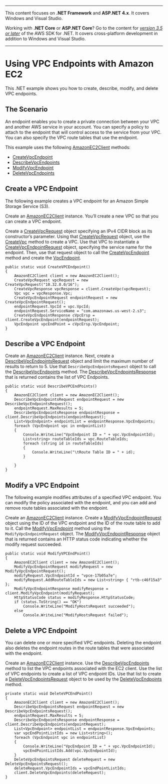 --------

This content focuses on **\.NET Framework** and **ASP\.NET 4\.x**\. It covers Windows and Visual Studio\.

Working with **\.NET Core** or **ASP\.NET Core**? Go to the content for *[version 3\.5 or later](https://docs.aws.amazon.com/sdk-for-net/latest/developer-guide/welcome.html)* of the AWS SDK for \.NET\. It covers cross\-platform development in addition to Windows and Visual Studio\.

--------

# Using VPC Endpoints with Amazon EC2<a name="using-vpc-endpoints"></a>

This \.NET example shows you how to create, describe, modify, and delete VPC endpoints\.

## The Scenario<a name="the-scenario"></a>

An endpoint enables you to create a private connection between your VPC and another AWS service in your account\. You can specify a policy to attach to the endpoint that will control access to the service from your VPC\. You can also specify the VPC route tables that use the endpoint\.

This example uses the following [AmazonEC2Client](https://docs.aws.amazon.com/sdkfornet/v3/apidocs/items/EC2/TEC2Client.html) methods:
+  [CreateVpcEndpoint](https://docs.aws.amazon.com/sdkfornet/v3/apidocs/items/EC2/MEC2CreateVpcEndpointCreateVpcEndpointRequest.html) 
+  [DescribeVpcEndpoints](https://docs.aws.amazon.com/sdkfornet/v3/apidocs/items/EC2/MEC2DescribeVpcEndpointsDescribeVpcEndpointsRequest.html) 
+  [ModifyVpcEndpoint](https://docs.aws.amazon.com/sdkfornet/v3/apidocs/items/EC2/MEC2ModifyVpcEndpointModifyVpcEndpointRequest.html) 
+  [DeleteVpcEndpoints](https://docs.aws.amazon.com/sdkfornet/v3/apidocs/items/EC2/MEC2DeleteVpcEndpointsDeleteVpcEndpointsRequest.html) 

## Create a VPC Endpoint<a name="create-a-vpc-endpoint"></a>

The following example creates a VPC endpoint for an Amazon Simple Storage Service \(S3\)\.

Create an [AmazonEC2Client](https://docs.aws.amazon.com/sdkfornet/v3/apidocs/items/EC2/TEC2Client.html) instance\. You’ll create a new VPC so that you can create a VPC endpoint\.

Create a [CreateVpcRequest](https://docs.aws.amazon.com/sdkfornet/v3/apidocs/items/EC2/TCreateVpcRequest.html) object specifying an IPv4 CIDR block as its constructor’s parameter\. Using that [CreateVpcRequest](https://docs.aws.amazon.com/sdkfornet/v3/apidocs/items/EC2/TCreateVpcRequest.html) object, use the [CreateVpc](https://docs.aws.amazon.com/sdkfornet/v3/apidocs/items/EC2/MEC2CreateVpcCreateVpcRequest.html) method to create a VPC\. Use that VPC to instantiate a [CreateVpcEndpointRequest](https://docs.aws.amazon.com/sdkfornet/v3/apidocs/items/EC2/TCreateVpcEndpointRequest.html) object, specifying the service name for the endpoint\. Then, use that request object to call the [CreateVpcEndpoint](https://docs.aws.amazon.com/sdkfornet/v3/apidocs/items/EC2/MEC2CreateVpcEndpointCreateVpcEndpointRequest.html) method and create the [VpcEndpoint](https://docs.aws.amazon.com/sdkfornet/v3/apidocs/items/EC2/TVpcEndpoint.html)\.

```
public static void CreateVPCEndpoint()
{
    AmazonEC2Client client = new AmazonEC2Client();
    CreateVpcRequest vpcRequest = new CreateVpcRequest("10.32.0.0/16");
    CreateVpcResponse vpcResponse = client.CreateVpc(vpcRequest);
    Vpc vpc = vpcResponse.Vpc;
    CreateVpcEndpointRequest endpointRequest = new CreateVpcEndpointRequest();
    endpointRequest.VpcId = vpc.VpcId;
    endpointRequest.ServiceName = "com.amazonaws.us-west-2.s3";
    CreateVpcEndpointResponse cVpcErsp = client.CreateVpcEndpoint(endpointRequest);
    VpcEndpoint vpcEndPoint = cVpcErsp.VpcEndpoint;
}
```

## Describe a VPC Endpoint<a name="describe-a-vpc-endpoint"></a>

Create an [AmazonEC2Client](https://docs.aws.amazon.com/sdkfornet/v3/apidocs/items/EC2/TEC2Client.html) instance\. Next, create a [DescribeVpcEndpointsRequest](https://docs.aws.amazon.com/sdkfornet/v3/apidocs/items/EC2/TDescribeVpcEndpointsRequest.html) object and limit the maximum number of results to return to 5\. Use that `DescribeVpcEndpointsRequest` object to call the [DescribeVpcEndpoints](https://docs.aws.amazon.com/sdkfornet/v3/apidocs/items/EC2/MEC2DescribeVpcEndpointsDescribeVpcEndpointsRequest.html) method\. The [DescribeVpcEndpointsResponse](https://docs.aws.amazon.com/sdkfornet/v3/apidocs/items/EC2/TDescribeVpcEndpointsResponse.html) that is returned contains the list of VPC Endpoints\.

```
public static void DescribeVPCEndPoints()
{
    AmazonEC2Client client = new AmazonEC2Client();
    DescribeVpcEndpointsRequest endpointRequest = new DescribeVpcEndpointsRequest();
    endpointRequest.MaxResults = 5;
    DescribeVpcEndpointsResponse endpointResponse = client.DescribeVpcEndpoints(endpointRequest);
    List<VpcEndpoint> endpointList = endpointResponse.VpcEndpoints;
    foreach (VpcEndpoint vpc in endpointList)
    {
        Console.WriteLine("VpcEndpoint ID = " + vpc.VpcEndpointId);
        List<string> routeTableIds = vpc.RouteTableIds;
        foreach (string id in routeTableIds)
        {
            Console.WriteLine("\tRoute Table ID = " + id);
        }

    }
}
```

## Modify a VPC Endpoint<a name="modify-a-vpc-endpoint"></a>

The following example modifies attributes of a specified VPC endpoint\. You can modify the policy associated with the endpoint, and you can add and remove route tables associated with the endpoint\.

Create an [AmazonEC2Client](https://docs.aws.amazon.com/sdkfornet/v3/apidocs/items/EC2/TEC2Client.html) instance\. Create a [ModifyVpcEndpointRequest](https://docs.aws.amazon.com/sdkfornet/v3/apidocs/items/EC2/TModifyVpcEndpointRequest.html) object using the ID of the VPC endpoint and the ID of the route table to add to it\. Call the [ModifyVpcEndpoint](https://docs.aws.amazon.com/sdkfornet/v3/apidocs/items/EC2/MEC2ModifyVpcEndpointModifyVpcEndpointRequest.html) method using the `ModifyVpcEndpointRequest` object\. The [ModifyVpcEndpointResponse](https://docs.aws.amazon.com/sdkfornet/v3/apidocs/items/EC2/TModifyVpcEndpointResponse.html) object that is returned contains an HTTP status code indicating whether the modify request succeeded\.

```
public static void ModifyVPCEndPoint()
{
    AmazonEC2Client client = new AmazonEC2Client();
    ModifyVpcEndpointRequest modifyRequest = new ModifyVpcEndpointRequest();
    modifyRequest.VpcEndpointId = "vpce-17b05a7e";
    modifyRequest.AddRouteTableIds = new List<string> { "rtb-c46f15a3" };
    ModifyVpcEndpointResponse modifyResponse = client.ModifyVpcEndpoint(modifyRequest);
    HttpStatusCode status = modifyResponse.HttpStatusCode;
    if (status.ToString() == "OK")
        Console.WriteLine("ModifyHostsRequest succeeded");
    else
        Console.WriteLine("ModifyHostsRequest failed");
```

## Delete a VPC Endpoint<a name="delete-a-vpc-endpoint"></a>

You can delete one or more specified VPC endpoints\. Deleting the endpoint also deletes the endpoint routes in the route tables that were associated with the endpoint\.

Create an [AmazonEC2Client](https://docs.aws.amazon.com/sdkfornet/v3/apidocs/items/EC2/TEC2Client.html) instance\. Use the [DescribeVpcEndpoints](https://docs.aws.amazon.com/sdkfornet/v3/apidocs/items/EC2/MEC2DescribeVpcEndpointsDescribeVpcEndpointsRequest.html) method to list the VPC endpoints associated with the EC2 client\. Use the list of VPC endpoints to create a list of VPC endpoint IDs\. Use that list to create a [DeleteVpcEndpointsRequest](https://docs.aws.amazon.com/sdkfornet/v3/apidocs/items/EC2/TDeleteVpcEndpointsRequest.html) object to be used by the [DeleteVpcEndpoints](https://docs.aws.amazon.com/sdkfornet/v3/apidocs/items/EC2/MEC2DeleteVpcEndpointsDeleteVpcEndpointsRequest.html) method\.

```
private static void DeleteVPCEndPoint()
{
    AmazonEC2Client client = new AmazonEC2Client();
    DescribeVpcEndpointsRequest endpointRequest = new DescribeVpcEndpointsRequest();
    endpointRequest.MaxResults = 5;
    DescribeVpcEndpointsResponse endpointResponse = client.DescribeVpcEndpoints(endpointRequest);
    List<VpcEndpoint> endpointList = endpointResponse.VpcEndpoints;
    var vpcEndPointListIds = new List<string>();
    foreach (VpcEndpoint vpc in endpointList)
    {
        Console.WriteLine("VpcEndpoint ID = " + vpc.VpcEndpointId);
        vpcEndPointListIds.Add(vpc.VpcEndpointId);
    }
    DeleteVpcEndpointsRequest deleteRequest = new DeleteVpcEndpointsRequest();
    deleteRequest.VpcEndpointIds = vpcEndPointListIds;
    client.DeleteVpcEndpoints(deleteRequest);
}
```